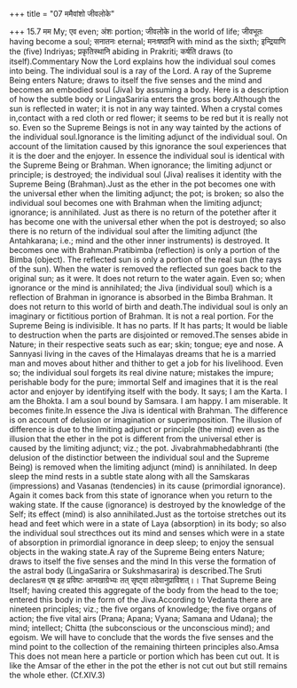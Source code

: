 +++
title = "07 ममैवांशो जीवलोके"

+++
15.7 मम My; एव even; अंशः portion; जीवलोके in the world of life; जीवभूतः
having become a soul; सनातनः eternal; मनःषष्ठानि with mind as the sixth;
इन्द्रियाणि the (five) Indriyas; प्रकृतिस्थानि abiding in Prakriti;
कर्षति draws (to itself).Commentary Now the Lord explains how the
individual soul comes into being. The individual soul is a ray of the
Lord. A ray of the Supreme Being enters Nature; draws to itself the five
senses and the mind and becomes an embodied soul (Jiva) by assuming a
body. Here is a description of how the subtle body or LingaSariria
enters the gross body.Although the sun is reflected in water; it is not
in any way tainted. When a crystal comes in,contact with a red cloth or
red flower; it seems to be red but it is really not so. Even so the
Supreme Beings is not in any way tainted by the actions of the
individual soul.Ignorance is the limiting adjunct of the individual
soul. On account of the limitation caused by this ignorance the soul
experiences that it is the doer and the enjoyer. In essence the
individual soul is identical with the Supreme Being or Brahman. When
ignorance; the limiting adjunct or principle; is destroyed; the
individual soul (Jiva) realises it identity with the Supreme Being
(Brahman).Just as the ether in the pot becomes one with the universal
ether when the limiting adjunct; the pot; is broken; so also the
individual soul becomes one with Brahman when the limiting adjunct;
ignorance; is annihilated. Just as there is no return of the potether
after it has become one with the universal ether when the pot is
destroyed; so also there is no return of the individual soul after the
limiting adjunct (the Antahkarana; i.e.; mind and the other inner
instruments) is destroyed. It becomes one with Brahman.Pratibimba
(reflection) is only a portion of the Bimba (object). The reflected sun
is only a portion of the real sun (the rays of the sun). When the water
is removed the reflected sun goes back to the original sun; as it were.
It does not return to the water again. Even so; when ignorance or the
mind is annihilated; the Jiva (individual soul) which is a reflection of
Brahman in ignorance is absorbed in the Bimba Brahman. It does not
return to this world of birth and death.The individual soul is only an
imaginary or fictitious portion of Brahman. It is not a real portion.
For the Supreme Being is indivisible. It has no parts. If It has parts;
It would be liable to destruction when the parts are disjointed or
removed.The senses abide in Nature; in their respective seats such as
ear; skin; tongue; eye and nose. A Sannyasi living in the caves of the
Himalayas dreams that he is a married man and moves about hither and
thither to get a job for his livelihood. Even so; the individual soul
forgets its real divine nature; mistakes the impure; perishable body for
the pure; immortal Self and imagines that it is the real actor and
enjoyer by identifying itself with the body. It says; I am the Karta. I
am the Bhokta. I am a soul bound by Samsara. I am happy. I am miserable.
It becomes finite.In essence the Jiva is identical with Brahman. The
difference is on account of delusion or imagination or superimposition.
The illusion of difference is due to the limiting adjunct or principle
(the mind) even as the illusion that the ether in the pot is different
from the universal ether is caused by the limiting adjunct; viz.; the
pot. Jivabrahmabhedabhranti (the delusion of the distinctior between the
individual soul and the Supreme Being) is removed when the limiting
adjunct (mind) is annihilated. In deep sleep the mind rests in a subtle
state along with all the Samskaras (impressions) and Vasanas
(tendencies) in its cause (primordial ignorance). Again it comes back
from this state of ignorance when you return to the waking state. If the
cause (ignorance) is destroyed by the knowledge of the Self; its effect
(mind) is also annihilated.Just as the tortoise stretches out its head
and feet which were in a state of Laya (absorption) in its body; so also
the individual soul strecthces out its mind and senses which were in a
state of absorption in primordial ignorance in deep sleep; to enjoy the
sensual objects in the waking state.A ray of the Supreme Being enters
Nature; draws to itself the five senses and the mind In this verse the
formation of the astral body (LingaSarira or Sukshmasarira) is
described.The Sruti declaresस एष इह प्रविष्टः आनखाग्रेभ्यः तत् सृष्ट्वा
तदेवानुप्राविशत्।। That Supreme Being Itself; having created this
aggregate of the body from the head to the toe; entered this body in the
form of the Jiva.According to Vedanta there are nineteen principles;
viz.; the five organs of knowledge; the five organs of action; the five
vital airs (Prana; Apana; Vyana; Samana and Udana); the mind; intellect;
Chitta (the subconscious or the unconscious mind); and egoism. We will
have to conclude that the words the five senses and the mind point to
the collection of the remaining thirteen principles also.Amsa This does
not mean here a particle or portion which has been cut out. It is like
the Amsar of the ether in the pot the ether is not cut out but still
remains the whole ether. (Cf.XIV.3)
